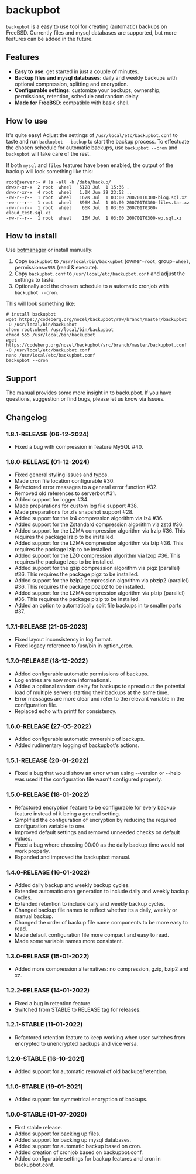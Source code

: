 # backupbot

`backupbot` is a easy to use tool for creating (automatic) backups on FreeBSD. Currently files and mysql databases are supported, but more features can be added in the future.

## Features

* **Easy to use**: get started in just a couple of minutes.
* **Backup files and mysql databases**: daily and weekly backups with optional compression, splitting and encryption.
* **Configurable settings**: customize your backups, ownership, permissions, retention, schedule and random delay.
* **Made for FreeBSD**: compatible with basic shell.

## How to use

It's quite easy! Adjust the settings of `/usr/local/etc/backupbot.conf` to taste and run `backupbot --backup` to start the backup process. To effectuate the chosen schedule for automatic backups, use `backupbot --cron` and `backupbot` will take care of the rest.

If both `mysql` and `files` features have been enabled, the output of the backup will look something like this:
```
root@server:~ # ls -all -h /data/backup/
drwxr-xr-x  2 root  wheel   512B Jul  1 15:36 .
drwxr-xr-x  4 root  wheel   1.0K Jun 29 23:52 ..
-rw-r--r--  1 root  wheel   162K Jul  1 03:00 200701T0300-blog.sql.xz
-rw-r--r--  1 root  wheel   896M Jul  1 03:00 200701T0300-files.tar.xz
-rw-r--r--  1 root  wheel    66K Jul  1 03:00 200701T0300-cloud_test.sql.xz
-rw-r--r--  1 root  wheel    16M Jul  1 03:00 200701T0300-wp.sql.xz
```

## How to install

Use [botmanager](https://codeberg.org/nozel/botmanager) or install manually:

1. Copy `backupbot` to `/usr/local/bin/backupbot` (owner=`root`, group=`wheel`, permissions=`555` (read & execute).
2. Copy `backupbot.conf` to `/usr/local/etc/backupbot.conf` and adjust the settings to taste.
3. Optionally add the chosen schedule to a automatic cronjob with `backupbot --cron`.

This will look something like:
```
# install backupbot
wget https://codeberg.org/nozel/backupbot/raw/branch/master/backupbot -O /usr/local/bin/backupbot
chown root:wheel /usr/local/bin/backupbot
chmod 555 /usr/local/bin/backupbot
wget https://codeberg.org/nozel/backupbot/src/branch/master/backupbot.conf -O /usr/local/etc/backupbot.conf
nano /usr/local/etc/backupbot.conf
backupbot --cron
```

## Support

The [manual](https://codeberg.org/nozel/backupbot/src/branch/master/MANUAL.md) provides some more insight in to backupbot. If you have questions, suggestion or find bugs, please let us know via Issues.

## Changelog

### 1.8.1-RELEASE (06-12-2024)

- Fixed a bug with compression in feature MySQL #40.

### 1.8.0-RELEASE (01-12-2024)

- Fixed general styling issues and typos.
- Made cron file location configurable #30.
- Refactored error messages to a general error function #32.
- Removed old references to serverbot #31.
- Added support for logger #34.
- Made preparations for custom log file support #38.
- Made preparations for zfs snapshot support #28.
- Added support for the lz4 compression algorithm via lz4 #36.
- Added support for the Zstandard compression algorithm via zstd #36.
- Added support for the LZMA compression algorithm via lrzip #36. This requires the package lrzip to be installed.
- Added support for the LZMA compression algorithm via lzip #36. This requires the package lzip to be installed.
- Added support for the LZO compression algorithm via lzop #36. This requires the package lzop to be installed.
- Added support for the gzip compression algorithm via pigz (parallel) #36. This requires the package pigz to be installed.
- Added support for the bzip2 compression algorithm via pbzip2 (parallel) #36. This requires the package pbzip2 to be installed.
- Added support for the LZMA compression algorithm via plzip (parallel) #36. This requires the package plzip to be installed.
- Added an option to automatically split file backups in to smaller parts #37.

### 1.7.1-RELEASE (21-05-2023)

- Fixed layout inconsistency in log format.
- Fixed legacy reference to /usr/bin in option_cron.

### 1.7.0-RELEASE (18-12-2022)

- Added configurable automatic permissions of backups.
- Log entries are now more informational.
- Added a optional random delay for backups to spread out the potential load of multiple servers starting their backups at the same time.
- Error messages are more clear and refer to the relevant variable in the configuration file.
- Replaced echo with printf for consistency.

### 1.6.0-RELEASE (27-05-2022)

- Added configurable automatic ownership of backups.
- Added rudimentary logging of backupbot's actions.

### 1.5.1-RELEASE (20-01-2022)

- Fixed a bug that would show an error when using --version or --help was used if the configuration file wasn't configured properly.

### 1.5.0-RELEASE (18-01-2022)

- Refactored encryption feature to be configurable for every backup feature instead of it being a general setting.
- Simplified the configuration of encryption by reducing the required configuration variable to one.
- Improved default settings and removed unneeded checks on default values.
- Fixed a bug where choosing 00:00 as the daily backup time would not work properly.
- Expanded and improved the backupbot manual.

### 1.4.0-RELEASE (16-01-2022)

- Added daily backup and weekly backup cycles.
- Extended automatic cron generation to include daily and weekly backup cycles.
- Extended retention to include daily and weekly backup cycles.
- Changed backup file names to reflect whether its a daily, weekly or manual backup.
- Changed the order of backup file name components to be more easy to read.
- Made default configuration file more compact and easy to read.
- Made some variable names more consistent.

### 1.3.0-RELEASE (15-01-2022)

- Added more compression alternatives: no compression, gzip, bzip2 and xz.

### 1.2.2-RELEASE (14-01-2022)

- Fixed a bug in retention feature.
- Switched from STABLE to RELEASE tag for releases.

### 1.2.1-STABLE (11-01-2022)

- Refactored retention feature to keep working when user switches from encrypted to unencrypted backups and vice versa.

### 1.2.0-STABLE (16-10-2021)

- Added support for automatic removal of old backups/retention.

### 1.1.0-STABLE (19-01-2021)

- Added support for symmetrical encryption of backups.

### 1.0.0-STABLE (01-07-2020)

- First stable release.
- Added support for backing up files.
- Added support for backing up mysql databases.
- Added support for automatic backup based on cron.
- Added creation of cronjob based on backupbot.conf.
- Added configurable settings for backup features and cron in backupbot.conf.
